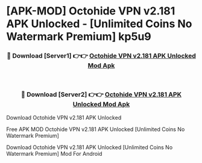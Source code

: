 # [APK-MOD] Octohide VPN v2.181 APK Unlocked - [Unlimited Coins No Watermark Premium] kp5u9



<div align="center">
<h3>🔴 Download [Server1] 👉👉 <a href="https://momento.my/?title=Octohide_VPN_v2.181_APK_Unlocked">Octohide VPN v2.181 APK Unlocked Mod Apk</a></h3><br>

<h3>🔴 Download [Server2] 👉👉 <a href="https://momento.my/?title=Octohide_VPN_v2.181_APK_Unlocked">Octohide VPN v2.181 APK Unlocked Mod Apk</a></h3>
</div>



Download Octohide VPN v2.181 APK Unlocked 

Free APK MOD Octohide VPN v2.181 APK Unlocked [Unlimited Coins No Watermark Premium]

Download Octohide VPN v2.181 APK Unlocked [Unlimited Coins No Watermark Premium] Mod For Android
